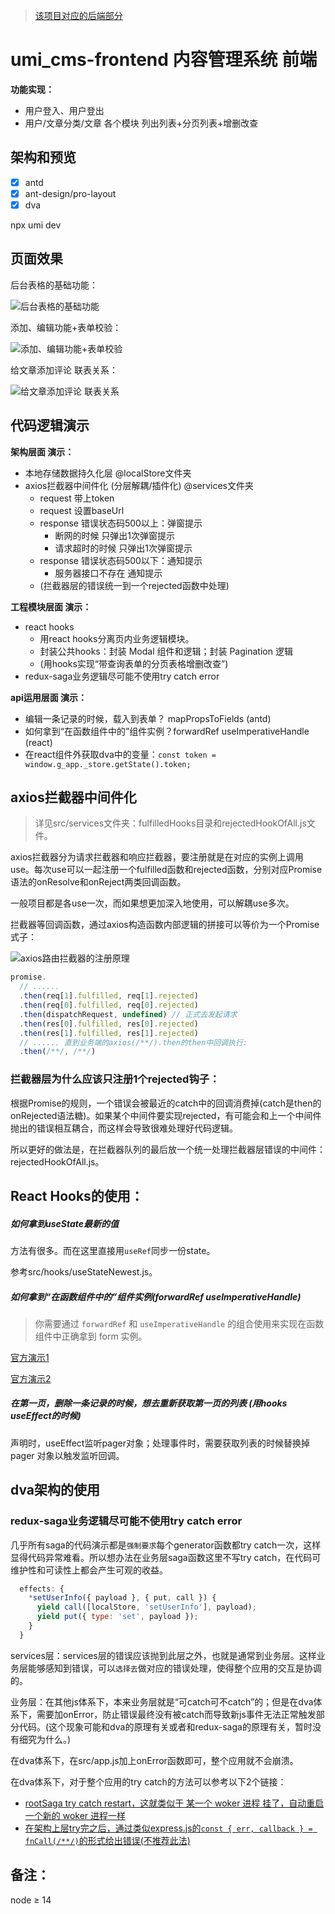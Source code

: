 > [该项目对应的后端部分](https://github.com/AlexZhong22c/egg_cms-backend)

# umi_cms-frontend 内容管理系统 前端

**功能实现：**

- 用户登入、用户登出
- 用户/文章分类/文章 各个模块 列出列表+分页列表+增删改查

## 架构和预览

- [x] antd
- [x] ant-design/pro-layout
- [x] dva

npx umi dev

## 页面效果

后台表格的基础功能：

![后台表格的基础功能](./README_images/umi_cms-frontend_table-basic.png)

添加、编辑功能+表单校验：

![添加、编辑功能+表单校验](./README_images/umi_cms-frontend_article-edit.png)

给文章添加评论 联表关系：

![给文章添加评论 联表关系](./README_images/umi_cms-frontend_article-add-comment.png)

## 代码逻辑演示

**架构层面 演示：**

- 本地存储数据持久化层 @localStore文件夹
- axios拦截器中间件化 (分层解耦/插件化) @services文件夹
  - request 带上token
  - request 设置baseUrl
  - response 错误状态码500以上：弹窗提示
    - 断网的时候 只弹出1次弹窗提示
    - 请求超时的时候 只弹出1次弹窗提示
  - response 错误状态码500以下：通知提示
    - 服务器接口不存在 通知提示
  - (拦截器层的错误统一到一个rejected函数中处理)

**工程模块层面 演示：**

- react hooks
  - 用react hooks分离页内业务逻辑模块。
  - 封装公共hooks：封装 Modal 组件和逻辑；封装 Pagination 逻辑
  - (用hooks实现“带查询表单的分页表格增删改查”)
- redux-saga业务逻辑尽可能不使用try catch error

**api运用层面 演示：**

- 编辑一条记录的时候，载入到表单？ mapPropsToFields (antd)
- 如何拿到“在函数组件中的”组件实例？forwardRef useImperativeHandle (react)
- 在react组件外获取dva中的变量：`const token = window.g_app._store.getState().token;`

## axios拦截器中间件化

> 详见src/services文件夹：fulfilledHooks目录和rejectedHookOfAll.js文件。

axios拦截器分为请求拦截器和响应拦截器，要注册就是在对应的实例上调用use。每次use可以一起注册一个fulfilled函数和rejected函数，分别对应Promise语法的onResolve和onReject两类回调函数。

一般项目都是各use一次，而如果想更加深入地使用，可以解耦use多次。

拦截器等回调函数，通过axios构造函数内部逻辑的拼接可以等价为一个Promise式子：

![axios路由拦截器的注册原理](./README_images/umi_cms-frontend_axios-interceptors.png)

```js
promise.
  // ......
  .then(req[1].fulfilled, req[1].rejected)
  .then(req[0].fulfilled, req[0].rejected)
  .then(dispatchRequest, undefined) // 正式去发起请求
  .then(res[0].fulfilled, res[0].rejected)
  .then(res[1].fulfilled, res[1].rejected)
  // ...... 直到业务端的axios(/**/).then的then中回调执行:
  .then(/**/, /**/)
```

### 拦截器层为什么应该只注册1个rejected钩子：

根据Promise的规则，一个错误会被最近的catch中的回调消费掉(catch是then的onRejected语法糖)。如果某个中间件要实现rejected，有可能会和上一个中间件抛出的错误相互耦合，而这样会导致很难处理好代码逻辑。

所以更好的做法是，在拦截器队列的最后放一个统一处理拦截器层错误的中间件：rejectedHookOfAll.js。

## React Hooks的使用：

##### 如何拿到useState最新的值

方法有很多。而在这里直接用`useRef`同步一份state。

参考src/hooks/useStateNewest.js。

##### 如何拿到“在函数组件中的”组件实例(forwardRef useImperativeHandle)

> 你需要通过 `forwardRef` 和 `useImperativeHandle` 的组合使用来实现在函数组件中正确拿到 form 实例。

[官方演示1](https://ant.design/components/form-cn/#%E5%A6%82%E4%BD%95%E5%9C%A8%E5%87%BD%E6%95%B0%E7%BB%84%E4%BB%B6%E4%B8%AD%E6%8B%BF%E5%88%B0-form-%E5%AE%9E%E4%BE%8B%EF%BC%9F)

[官方演示2](https://github.com/ant-design/ant-design/pull/19937/files/e22830985c025a4979239b42e46a12dc96b32b87#diff-c228e588c2e28d43fdccf78a6045206b)

##### 在第一页，删除一条记录的时候，想去重新获取第一页的列表 (用hooks useEffect的时候)

声明时，useEffect监听pager对象；处理事件时，需要获取列表的时候替换掉 pager 对象以触发监听回调。

## dva架构的使用

### redux-saga业务逻辑尽可能不使用try catch error

几乎所有saga的代码演示都是`强制要求`每个generator函数都try catch一次，这样显得代码异常难看。所以想办法在业务层saga函数这里不写try catch，在代码可维护性和可读性上都会产生可观的收益。

```js
  effects: {
    *setUserInfo({ payload }, { put, call }) {
      yield call([localStore, 'setUserInfo'], payload);
      yield put({ type: 'set', payload });
    }
  }
```

services层：services层的错误应该抛到此层之外，也就是通常到业务层。这样业务层能够感知到错误，可以`选择去`做对应的错误处理，使得整个应用的交互是协调的。

业务层：在其他js体系下，本来业务层就是“可catch可不catch”的；但是在dva体系下，需要加onError，防止错误最终没有被catch而导致新js事件无法正常触发部分代码。(这个现象可能和dva的原理有关或者和redux-saga的原理有关，暂时没有细究为什么。)

在dva体系下，在src/app.js加上onError函数即可，整个应用就不会崩溃。

在dva体系下，对于整个应用的try catch的方法可以参考以下2个链接：

- [rootSaga try catch restart，这就类似于 某一个 woker 进程 挂了，自动重启一个新的 woker 进程一样](https://www.yuque.com/lovesueee/blog/redux-saga)
- [在架构上层try完之后，通过类似express.js的`const { err, callback } = fnCall(/**/)`的形式给出错误(不推荐此法)](https://github.com/dvajs/dva/issues/2097)


## 备注：

node ≥ 14